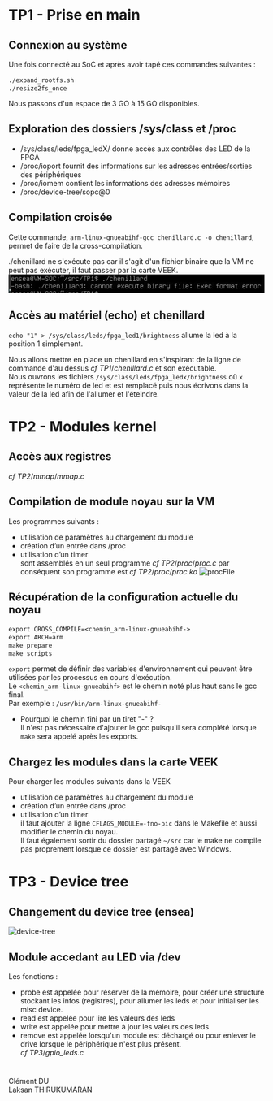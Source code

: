 # TP1 - Prise en main
## Connexion au système
Une fois connecté au SoC et après avoir tapé ces commandes suivantes : 
```
./expand_rootfs.sh
./resize2fs_once
```
Nous passons d'un espace de 3 GO à 15 GO disponibles.
## Exploration des dossiers /sys/class et /proc
- /sys/class/leds/fpga_ledX/ donne accès aux contrôles des LED de la FPGA
- /proc/ioport fournit des informations sur les adresses entrées/sorties des périphériques
- /proc/iomem contient les informations des adresses mémoires
- /proc/device-tree/sopc@0
## Compilation croisée

Cette commande, ```arm-linux-gnueabihf-gcc chenillard.c -o chenillard```, permet de faire de la cross-compilation.

./chenillard ne s'exécute pas car il s'agit d'un fichier binaire que la VM ne peut pas exécuter, il faut passer par la carte VEEK.
![binary](Screenshots/binary.JPG)
## Accès au matériel (echo) et chenillard

```echo "1" > /sys/class/leds/fpga_led1/brightness``` allume la led à la position 1 simplement.

Nous allons mettre en place un chenillard en s'inspirant de la ligne de commande d'au dessus *cf* _TP1_/_chenillard.c_ et son exécutable. </br>
Nous ouvrons les fichiers ```/sys/class/leds/fpga_ledx/brightness``` où ```x``` représente le numéro de led et est remplacé puis nous écrivons dans la valeur de la led afin de l'allumer et l'éteindre.

# TP2 - Modules kernel
## Accès aux registres
*cf* _TP2_/_mmap_/_mmap.c_
## Compilation de module noyau sur la VM
Les programmes suivants :
- utilisation de paramètres au chargement du module
- création d’un entrée dans /proc
- utilisation d’un timer </br>
sont assemblés en un seul programme *cf* _TP2_/_proc_/_proc.c_ par conséquent son programme est *cf* _TP2_/_proc_/_proc.ko_
![procFile](Screenshots/procFile.JPG)
## Récupération de la configuration actuelle du noyau
```
export CROSS_COMPILE=<chemin_arm-linux-gnueabihf->
export ARCH=arm
make prepare
make scripts
```
```export``` permet de définir des variables d'environnement qui peuvent être utilisées par les processus en cours d'exécution. </br>
Le ```<chemin_arm-linux-gnueabihf>``` est le chemin noté plus haut sans le gcc final. </br>
Par exemple : ```/usr/bin/arm-linux-gnueabihf-``` </br>
- Pourquoi le chemin fini par un tiret "-" ? </br>
Il n'est pas nécessaire d'ajouter le gcc puisqu'il sera complété lorsque ```make``` sera appelé après les exports.
## Chargez les modules dans la carte VEEK
Pour charger les modules suivants dans la VEEK
- utilisation de paramètres au chargement du module
- création d’un entrée dans /proc
- utilisation d’un timer </br>
il faut ajouter la ligne ```CFLAGS_MODULE=-fno-pic``` dans le Makefile et aussi modifier le chemin du noyau. </br>
Il faut également sortir du dossier partagé ```~/src``` car le make ne compile pas proprement lorsque ce dossier est partagé avec Windows.
# TP3 - Device tree
## Changement du device tree (ensea)
![device-tree](Screenshots/device-tree.JPG)
## Module accedant au LED via /dev
Les fonctions :
- probe est appelée pour réserver de la mémoire, pour créer une structure stockant les infos (registres), pour allumer les leds et pour initialiser les misc device.
- read est appelée pour lire les valeurs des leds
- write est appelée pour mettre à jour les valeurs des leds
- remove est appelée lorsqu'un module est déchargé ou pour enlever le drive lorsque le périphérique n'est plus présent. </br>
*cf* _TP3_/_gpio_leds.c_

#
Clément DU </br>
Laksan THIRUKUMARAN
